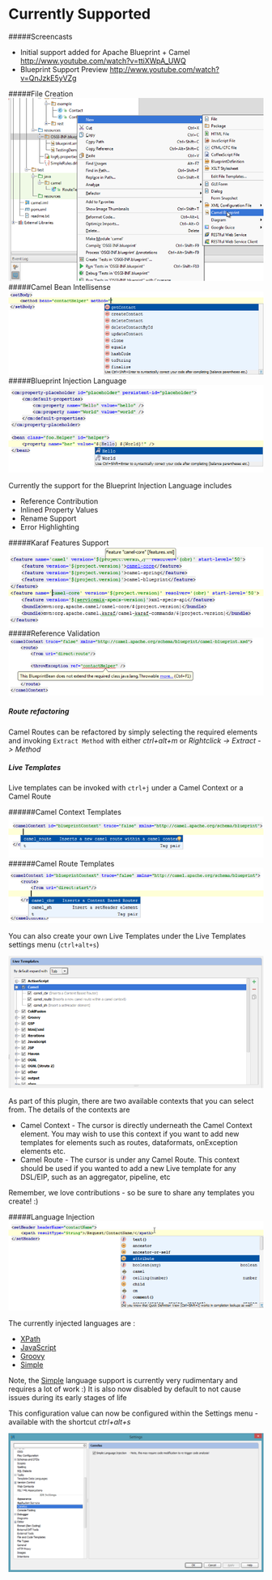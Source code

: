 Currently Supported
===================

#####Screencasts

- Initial support added for Apache Blueprint + Camel http://www.youtube.com/watch?v=ttiXWpA_UWQ
- Blueprint Support Preview http://www.youtube.com/watch?v=QnJzkE5yVZg

#####File Creation
![File Creation](/documentation/screenshots/CreateNew.png "File Creation")
#####Camel Bean Intellisense
![Intellisense](/documentation/screenshots/IntelliSense.png "Intellisense")
#####Blueprint Injection Language
![Blueprint Injection Language](/documentation/screenshots/BlueprintLanguageIntellisense.png "Blueprint Injection Language")

Currently the support for the Blueprint Injection Language includes

* Reference Contribution
* Inlined Property Values
* Rename Support
* Error Highlighting

#####Karaf Features Support
![Language Injection](/documentation/screenshots/KarafFeatures.png "Karaf Features Support")
#####Reference Validation
![Reference Validation](/documentation/screenshots/BeanReferenceValidation.png "Bean Reference Validation")

##### Route refactoring

Camel Routes can be refactored by simply selecting the required elements and invoking `Extract Method` with either *ctrl+alt+m* or *Rightclick -> Extract -> Method*

##### Live Templates

Live templates can be invoked with `ctrl+j` under a Camel Context or a Camel Route

######Camel Context Templates
![Live Templates Camel Context](/documentation/screenshots/LiveTemplatesCamelContext.png "Live Templates Camel Context")
######Camel Route Templates
![Live Templates Camel Route](/documentation/screenshots/LiveTemplatesCamelRoute.png "Live Templates Camel Route")

You can also create your own Live Templates under the  Live Templates settings menu (`ctrl+alt+s`)

![Live Templates Settings](/documentation/screenshots/LiveTemplatesSettings.png "Live Templates Settings")

As part of this plugin, there are two available contexts that you can select from. The details of the contexts are

- Camel Context - The cursor is directly underneath the Camel Context element.
  You may wish to use this context if you want to add new templates for elements such as routes, dataformats, onException elements etc.
- Camel Route - The cursor is under any Camel Route.
  This context should be used if you wanted to add a new Live template for any DSL/EIP, such as an aggregator, pipeline, etc

Remember, we love contributions - so be sure to share any templates you create! :)

#####Language Injection
![Language Injection](/documentation/screenshots/LanguageInjection.png "Language Injection")

The currently injected languages are :
     
* [XPath](http://camel.apache.org/xpath.html)
* [JavaScript](http://camel.apache.org/javascript.html)
* [Groovy](http://camel.apache.org/groovy.html)
* [Simple](http://camel.apache.org/simple.html)

Note, the [Simple](http://camel.apache.org/simple.html) language support is currently very rudimentary and requires a lot of work :)
It is also now disabled by default to not cause issues during its early stages of life

This configuration value can now be configured within the Settings menu - available with the shortcut *ctrl+alt+s*

![Configuration Window](/documentation/screenshots/ConfigurationWindow.png "Configuration Window")
